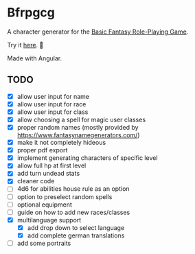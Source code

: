 # Bfrpgcg

A character generator for the [Basic Fantasy Role-Playing Game](https://basicfantasy.org).

Try it [here](https://md2501.github.io/bfrpgcg). 🐉

Made with Angular.

## TODO
- [x] allow user input for name  
- [x] allow user input for race  
- [x] allow user input for class  
- [x] allow choosing a spell for magic user classes
- [x] proper random names (mostly provided by https://www.fantasynamegenerators.com/)
- [x] make it not completely hideous  
- [x] proper pdf export  
- [x] implement generating characters of specific level
- [x] allow full hp at first level
- [x] add turn undead stats
- [x] cleaner code
- [ ] 4d6 for abilities house rule as an option
- [ ] option to preselect random spells
- [ ] optional equipment  
- [ ] guide on how to add new races/classes  
- [x] multilanguage support  
  - [x] add drop down to select language
  - [x] add complete german translations
- [ ] add some portraits
